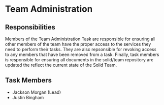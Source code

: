 # Team Administration

## Responsibilities

Members of the Team Administration Task are responsible for ensuring all other members of the team have the proper access to the services they need to perform their tasks. They are also repsonsible for revoking access to any members that have been removed from a task. Finally, task members is responsible for ensuring all documents in the solid/team repository are updated the reflect the current state of the Solid Team.

## Task Members

* Jackson Morgan (Lead)
* Justin Bingham
